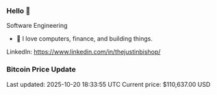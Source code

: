### Hello 🤙  

Software Engineering

- 🔭 I love computers, finance, and building things.
  
LinkedIn: https://www.linkedin.com/in/thejustinbishop/  























































































































































































































































































































































































































































































































































































































































































































































































































































































































































































































































































































































































































































### Bitcoin Price Update
Last updated: 2025-10-20 18:33:55 UTC
Current price: $110,637.00 USD
